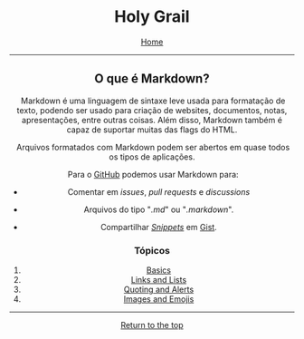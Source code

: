 <dive align=center>

 # Holy Grail
[Home](../Holy%20Grail/1.%20Welcome%20to%20the%20Holy%20Grail%20of%20Knowledge.md)
</div>

***

## O que é Markdown?

&nbsp;Markdown é uma linguagem de sintaxe leve usada para formatação de texto, podendo ser usado para criação de websites, documentos, notas, apresentações, entre outras coisas. 
Além disso, Markdown também é capaz de suportar muitas das flags do HTML.

&nbsp;Arquivos formatados com Markdown podem ser abertos em quase todos os tipos de aplicações.

&nbsp;Para o [GitHub](https://github.com/) podemos usar Markdown para:

- Comentar em *issues*, *pull requests* e *discussions*

- Arquivos do tipo "*.md*" ou "*.markdown*".
- Compartilhar *[Snippets](../Dicionário/Snippets.md)* em [Gist](../Dicionário/Gist.md).

### Tópicos

1. [Basics](../Markdown/1.%20Basics.md)
2. [Links and Lists](../Markdown/2.%20Links%20and%20Lists.md)
3. [Quoting and Alerts](../Markdown/3.%20Quoting%20and%20Alerts.md)
4. [Images and Emojis](../Markdown/4.%20Images%20and%20Emojis.md)

***
<div align="center">

[Return to the top](../Markdown/0.Intro.md)

</div>